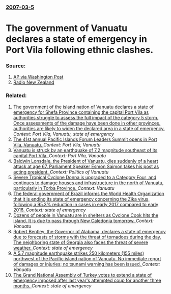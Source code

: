 ### [2007-03-5](/news/2007/03/5/index.md)

#  The government of Vanuatu declares a state of emergency in Port Vila following ethnic clashes. 




### Source:

1. [AP via Washington Post](http://www.washingtonpost.com/wp-dyn/content/article/2007/03/04/AR2007030401098.html)
2. [Radio New Zealand](http://www.rnzi.com/pages/news.php?op=read&id=30550)

### Related:

1. [The government of the island nation of Vanuatu declares a state of emergency for Shefa Province containing the capital Port Vila as authorities struggle to assess the full impact of the category 5 storm. Once assessments of the damage have been done in other provinces, authorities are likely to widen the declared area in a state of emergency. ](/news/2015/03/15/the-government-of-the-island-nation-of-vanuatu-declares-a-state-of-emergency-for-shefa-province-containing-the-capital-port-vila-as-authorit.md) _Context: Port Vila, Vanuatu, state of emergency_
2. [The 41st annual Pacific Islands Forum Leaders Summit opens in Port Vila, Vanuatu. ](/news/2010/08/3/the-41st-annual-pacific-islands-forum-leaders-summit-opens-in-port-vila-vanuatu.md) _Context: Port Vila, Vanuatu_
3. [ Vanuatu is struck by an earthquake of 7.2 magnitude southeast of its capital Port Vila. ](/news/2007/03/25/vanuatu-is-struck-by-an-earthquake-of-7-2-magnitude-southeast-of-its-capital-port-vila.md) _Context: Port Vila, Vanuatu_
4. [Baldwin Lonsdale, the President of Vanuatu, dies suddenly of a heart attack at age 67. Parliament Speaker Esmon Saimon takes his post as acting president. ](/news/2017/06/17/baldwin-lonsdale-the-president-of-vanuatu-dies-suddenly-of-a-heart-attack-at-age-67-parliament-speaker-esmon-saimon-takes-his-post-as-act.md) _Context: Politics of Vanuatu_
5. [Severe Tropical Cyclone Donna is upgraded to a Category Four, and continues to damage houses and infrastructure in the north of Vanuatu, particularly in Torba Province. ](/news/2017/05/6/severe-tropical-cyclone-donna-is-upgraded-to-a-category-four-and-continues-to-damage-houses-and-infrastructure-in-the-north-of-vanuatu-par.md) _Context: Vanuatu_
6. [The federal government of Brazil informs the World Health Organization that it is ending its state of emergency concerning the Zika virus, following a 95.3% reduction in cases in early 2017 compared to early 2016. ](/news/2017/05/11/the-federal-government-of-brazil-informs-the-world-health-organization-that-it-is-ending-its-state-of-emergency-concerning-the-zika-virus-f.md) _Context: state of emergency_
7. [Dozens of people in Vanuatu are in shelters as Cyclone Cook hits the island. It is due to pass through New Caledonia tomorrow. ](/news/2017/04/9/dozens-of-people-in-vanuatu-are-in-shelters-as-cyclone-cook-hits-the-island-it-is-due-to-pass-through-new-caledonia-tomorrow.md) _Context: Vanuatu_
8. [Robert Bentley, the Governor of Alabama, declares a state of emergency due to forecasts of storms with the threat of tornadoes during the day. The neighboring state of Georgia also faces the threat of severe weather. ](/news/2017/04/4/robert-bentley-the-governor-of-alabama-declares-a-state-of-emergency-due-to-forecasts-of-storms-with-the-threat-of-tornadoes-during-the-da.md) _Context: state of emergency_
9. [A 5.7 magnitude earthquake strikes 250 kilometers (155 miles) northwest of the Pacific island nation of Vanuatu. No immediate report of damages or injuries; no tsunami warning has been issued. ](/news/2017/04/17/a-5-7-magnitude-earthquake-strikes-250-kilometers-155-miles-northwest-of-the-pacific-island-nation-of-vanuatu-no-immediate-report-of-dama.md) _Context: Vanuatu_
10. [The Grand National Assembly of Turkey votes to extend a state of emergency imposed after last year's attempted coup for another three months. ](/news/2017/01/3/the-grand-national-assembly-of-turkey-votes-to-extend-a-state-of-emergency-imposed-after-last-year-s-attempted-coup-for-another-three-months.md) _Context: state of emergency_
